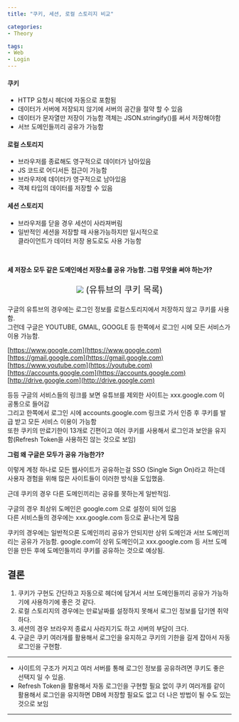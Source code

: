 ```yaml
---
title: "쿠키, 세션, 로컬 스토리지 비교"

categories:
- Theory

tags:
- Web
- Login
---
```


#### 쿠키
- HTTP 요청시 헤더에 자동으로 포함됨
- 데이터가 서버에 저장되지 않기에 서버의 공간을 절약 할 수 있음
- 데이터가 문자열만 저장이 가능함 객체는 JSON.stringify()를 써서 저장해야함
- 서브 도메인들끼리 공유가 가능함

#### 로컬 스토리지
- 브라우저를 종료해도 영구적으로 데이터가 남아있음
- JS 코드로 어디서든 접근이 가능함
- 브라우저에 데이터가 영구적으로 남아있음
- 객체 타입의 데이터를 저장할 수 있음

#### 세션 스토리지
- 브라우저를 닫을 경우 세션이 사라져버림
- 일반적인 세션을 저장할 때 사용가능하지만 일시적으로    
클라이언트가 데이터 저장 용도로도 사용 가능함



  
<br/>

**세 저장소 모두 같은 도메인에선 저장소를 공유 가능함.
그럼 무엇을 써야 하는가?**
<p style="text-align: center; font-size: 20px">
  <img src="https://github.com/kkjh9909/kkjh9909.github.io/assets/63646062/9f72aa4a-6882-423f-becf-eb76f7a0bea9"/>
  (유튜브의 쿠키 목록)
</p>

구글의 유튜브의 경우에는 로그인 정보를 로컬스토리지에서 저장하지 않고 쿠키를 사용함.   
그런데 구글은 YOUTUBE, GMAIL, GOOGLE 등 한쪽에서 로그인 시에 모든 서비스가 이용 가능함.

[https://www.google.com](https://www.google.com)   
[https://gmail.google.com](https://gmail.google.com)   
[https://www.youtube.com](https://youtube.com)   
[https://accounts.google.com](https://accounts.google.com)
[http://drive.google.com](http://drive.google.com)

등등 구글의 서비스들의 링크를 보면 유튜브를 제외한 사이트는 xxx.google.com 이 공통으로 들어감   
그리고 한쪽에서 로그인 시에 accounts.google.com 링크로 가서 인증 후 쿠키를 발급 받고 모든 서비스 이용이 가능함   
또한 쿠키의 만료기한이 13개로 긴편이고 여러 쿠키를 사용해서 로그인과 보안을 유지함(Refresh Token을 사용하진 않는 것으로 보임)

**그럼 왜 구글은 모두가 공유 가능한가?**   
   
이렇게 계정 하나로 모든 웹사이트가 공유하는걸 SSO (Single Sign On)라고 하는데 사용자 경험을 위해 
많은 사이트들이 이러한 방식을 도입했음. 
   
근데 쿠키의 경우 다른 도메인끼리는 공유를 못하는게 일반적임.   

구글의 경우 최상위 도메인은 google.com 으로 설정이 되어 있음   
다른 서비스들의 경우에는 
xxx.google.com 등으로 끝나는게 많음      
   
쿠키의 경우에는 일반적으론 도메인끼리 공유가 안되지만 상위 도메인과 서브 도메인끼리는 공유가 가능함.
google.com이 상위 도메인이고 xxx.google.com 등 서브 도메인을 만든 후에
도메인들끼리 쿠키를 공유하는 것으로 예상됨.   
   
## 결론
1. 쿠키가 구현도 간단하고 자동으로 헤더에 담겨서 서브 도메인들끼리 공유가 가능하기에 사용하기에 좋은 것 같다.
2. 로컬 스토리지의 경우에는 만료날짜를 설정하지 못해서 로그인 정보를 담기엔 취약하다.
3. 세션의 경우 브라우저 종료시 사라지기도 하고 서버의 부담이 크다.
4. 구글은 쿠키 여러개를 활용해서 로그인을 유지하고 쿠키의 기한을 길게 잡아서 자동로그인을 구현함.
   
---
- 사이트의 구조가 커지고 여러 서버를 통해 로그인 정보를 공유하려면 쿠키도 좋은 선택지 일 수 있음.   
- Refresh Token을 활용해서 자동 로그인을 구현할 필요 없이 쿠키 여러개를 같이 활용해서 로그인을 유지하면 DB에 저장할 필요도 없고
더 나은 방법이 될 수도 있는 것으로 보임
---